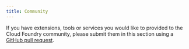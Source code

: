```yaml
---
title: Community
---
```


If you have extensions, tools or services you would like to provided to the Cloud Foundry community, please submit them in this section using a [GitHub pull request](https://github.com/cloudfoundry/cf-docs). 

